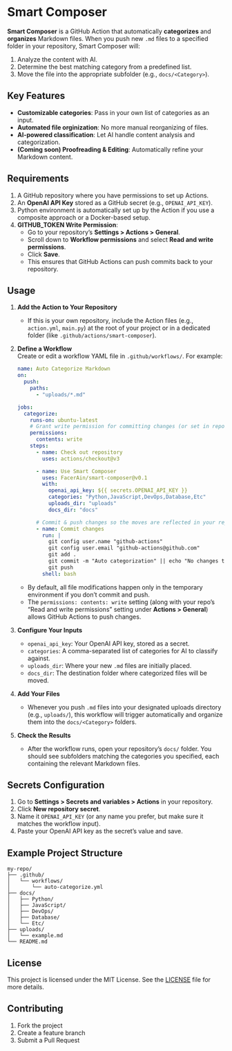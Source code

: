 # Smart Composer

**Smart Composer** is a GitHub Action that automatically **categorizes** and **organizes** Markdown files. When you push new `.md` files to a specified folder in your repository, Smart Composer will:

1. Analyze the content with AI.  
2. Determine the best matching category from a predefined list.  
3. Move the file into the appropriate subfolder (e.g., `docs/<Category>`).

## Key Features

- **Customizable categories**: Pass in your own list of categories as an input.  
- **Automated file orginization**: No more manual reorganizing of files.  
- **AI-powered classification**: Let AI handle content analysis and categorization.  
- **(Coming soon) Proofreading & Editing**: Automatically refine your Markdown content.

## Requirements

1. A GitHub repository where you have permissions to set up Actions.  
2. An **OpenAI API Key** stored as a GitHub secret (e.g., `OPENAI_API_KEY`).  
3. Python environment is automatically set up by the Action if you use a composite approach or a Docker-based setup.  
4. **GITHUB_TOKEN Write Permission**:  
   - Go to your repository’s **Settings > Actions > General**.  
   - Scroll down to **Workflow permissions** and select **Read and write permissions**.  
   - Click **Save**.  
   - This ensures that GitHub Actions can push commits back to your repository.

## Usage

1. **Add the Action to Your Repository**  
   - If this is your own repository, include the Action files (e.g., `action.yml`, `main.py`) at the root of your project or in a dedicated folder (like `.github/actions/smart-composer`).

2. **Define a Workflow**  
   Create or edit a workflow YAML file in `.github/workflows/`. For example:

   ```yaml
   name: Auto Categorize Markdown
   on:
     push:
       paths:
         - "uploads/*.md"

   jobs:
     categorize:
       runs-on: ubuntu-latest
       # Grant write permission for committing changes (or set in repo settings)
       permissions:
         contents: write
       steps:
         - name: Check out repository
           uses: actions/checkout@v3

         - name: Use Smart Composer
           uses: FacerAin/smart-composer@v0.1
           with:
             openai_api_key: ${{ secrets.OPENAI_API_KEY }}
             categories: "Python,JavaScript,DevOps,Database,Etc"
             uploads_dir: "uploads"
             docs_dir: "docs"

         # Commit & push changes so the moves are reflected in your repo
         - name: Commit changes
           run: |
             git config user.name "github-actions"
             git config user.email "github-actions@github.com"
             git add .
             git commit -m "Auto categorization" || echo "No changes to commit"
             git push
           shell: bash
   ```

   - By default, all file modifications happen only in the temporary environment if you don’t commit and push.  
   - The `permissions: contents: write` setting (along with your repo’s “Read and write permissions” setting under **Actions > General**) allows GitHub Actions to push changes.

3. **Configure Your Inputs**  
   - `openai_api_key`: Your OpenAI API key, stored as a secret.  
   - `categories`: A comma-separated list of categories for AI to classify against.  
   - `uploads_dir`: Where your new `.md` files are initially placed.  
   - `docs_dir`: The destination folder where categorized files will be moved.

4. **Add Your Files**  
   - Whenever you push `.md` files into your designated uploads directory (e.g., `uploads/`), this workflow will trigger automatically and organize them into the `docs/<Category>` folders.

5. **Check the Results**  
   - After the workflow runs, open your repository’s `docs/` folder. You should see subfolders matching the categories you specified, each containing the relevant Markdown files.

## Secrets Configuration

1. Go to **Settings > Secrets and variables > Actions** in your repository.  
2. Click **New repository secret**.  
3. Name it `OPENAI_API_KEY` (or any name you prefer, but make sure it matches the workflow input).  
4. Paste your OpenAI API key as the secret’s value and save.

## Example Project Structure

```
my-repo/
├── .github/
│   └── workflows/
│       └── auto-categorize.yml
├── docs/
│   ├── Python/
│   ├── JavaScript/
│   ├── DevOps/
│   ├── Database/
│   └── Etc/
├── uploads/
│   └── example.md
└── README.md
```

## License

This project is licensed under the MIT License. See the [LICENSE](LICENSE) file for more details.

## Contributing

1. Fork the project  
2. Create a feature branch  
3. Submit a Pull Request  
